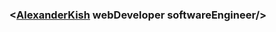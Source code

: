### <[AlexanderKish][website] webDeveloper softwareEngineer/>


[website]: https://lx-kish.github.io/personal-web-page/
[linkedin]: https://www.linkedin.com/in/alexander-kish/
